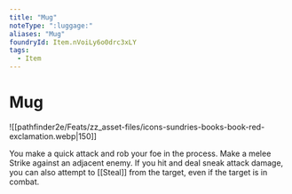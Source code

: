 ```yaml
---
title: "Mug"
noteType: ":luggage:"
aliases: "Mug"
foundryId: Item.nVoiLy6o0drc3xLY
tags:
  - Item
---
```


# Mug
![[pathfinder2e/Feats/zz_asset-files/icons-sundries-books-book-red-exclamation.webp|150]]

You make a quick attack and rob your foe in the process. Make a melee Strike against an adjacent enemy. If you hit and deal sneak attack damage, you can also attempt to [[Steal]] from the target, even if the target is in combat.
